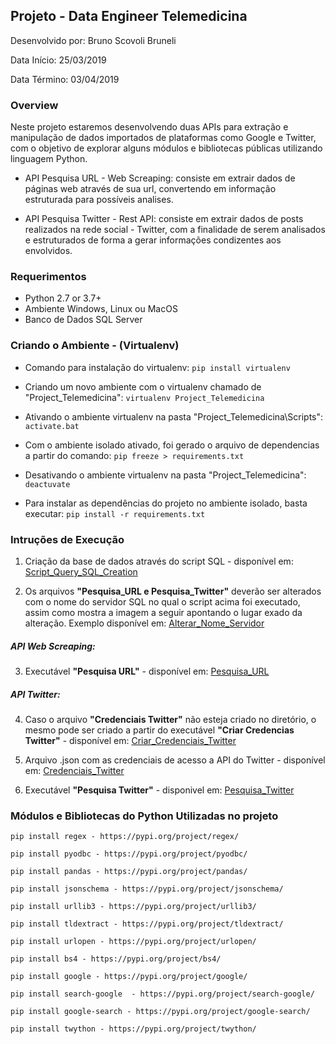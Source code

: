 
## Projeto - Data Engineer Telemedicina


Desenvolvido por: Bruno Scovoli Bruneli

Data Início: 25/03/2019

Data Término: 03/04/2019

### Overview


Neste projeto estaremos desenvolvendo duas APIs para extração e manipulação de dados importados de plataformas como Google e Twitter, com o objetivo de explorar alguns módulos e bibliotecas públicas utilizando linguagem Python. 

* API Pesquisa URL - Web Screaping: consiste em extrair dados de páginas web através de sua url, convertendo em informação estruturada para possíveis analises.

* API Pesquisa Twitter - Rest API: consiste em extrair dados de posts realizados na rede social - Twitter, com a finalidade de serem analisados e estruturados de forma a gerar informações condizentes aos envolvidos.

### Requerimentos

* Python 2.7 or 3.7+
* Ambiente Windows, Linux ou  MacOS
* Banco de Dados SQL Server

### Criando o Ambiente - (Virtualenv)

- Comando para instalação do virtualenv:
`pip install virtualenv`

- Criando um novo ambiente com o virtualenv chamado de "Project_Telemedicina":
`virtualenv Project_Telemedicina`

- Ativando o ambiente virtualenv na pasta "Project_Telemedicina\Scripts\":
`activate.bat`

- Com o ambiente isolado ativado, foi gerado o arquivo de dependencias a partir do comando:
`pip freeze > requirements.txt`

- Desativando o ambiente virtualenv na pasta "Project_Telemedicina":
`deactuvate`

- Para instalar as dependências do projeto no ambiente isolado, basta executar:
`pip install -r requirements.txt`


### Intruções de Execução

1. Criação da base de dados através do script SQL - disponível em: [Script_Query_SQL_Creation](https://github.com/brunobrunelli/TelemedicinaGit/blob/master/Project_Telemedicina/Python/Script_Query_SQL_Creation.sql)

2. Os arquivos **"Pesquisa_URL e Pesquisa_Twitter"** deverão ser alterados com o nome do servidor SQL no qual o script acima foi executado, assim como mostra a imagem a seguir apontando o lugar exado da alteração. Exemplo disponível em: [Alterar_Nome_Servidor](https://github.com/brunobrunelli/TelemedicinaGit/blob/master/Project_Telemedicina/Alterar_Nome_Servidor.png)

##### API Web Screaping:

3. Executável **"Pesquisa URL"** - disponível em: [Pesquisa_URL](https://github.com/brunobrunelli/TelemedicinaGit/blob/master/Python/Pesquisa_URL.py)

##### API Twitter:

4. Caso o arquivo **"Credenciais Twitter"** não esteja criado no diretório, o mesmo pode ser criado a partir do executável **"Criar Credencias Twitter"** - disponível em: [Criar_Credenciais_Twitter](https://github.com/brunobrunelli/TelemedicinaGit/blob/master/Project_Telemedicina/Python/Criar_Credenciais_Twitter.py)

5. Arquivo .json com as credenciais de acesso a API do Twitter - disponível em: [Credenciais_Twitter](https://github.com/brunobrunelli/TelemedicinaGit/blob/master/Python/Credenciais_Twitter.json)

6. Executável **"Pesquisa Twitter"** - disponivel em: [Pesquisa_Twitter](https://github.com/brunobrunelli/TelemedicinaGit/blob/master/Project_Telemedicina/Python/Pesquisa_Twitter.py)


### Módulos e Bibliotecas do Python Utilizadas no projeto

`pip install regex - https://pypi.org/project/regex/`

`pip install pyodbc - https://pypi.org/project/pyodbc/`

`pip install pandas - https://pypi.org/project/pandas/`

`pip install jsonschema - https://pypi.org/project/jsonschema/`

`pip install urllib3 - https://pypi.org/project/urllib3/`

`pip install tldextract - https://pypi.org/project/tldextract/`

`pip install urlopen - https://pypi.org/project/urlopen/`

`pip install bs4 - https://pypi.org/project/bs4/`

`pip install google - https://pypi.org/project/google/`

`pip install search-google	- https://pypi.org/project/search-google/`

`pip install google-search - https://pypi.org/project/google-search/`

`pip install twython - https://pypi.org/project/twython/`




